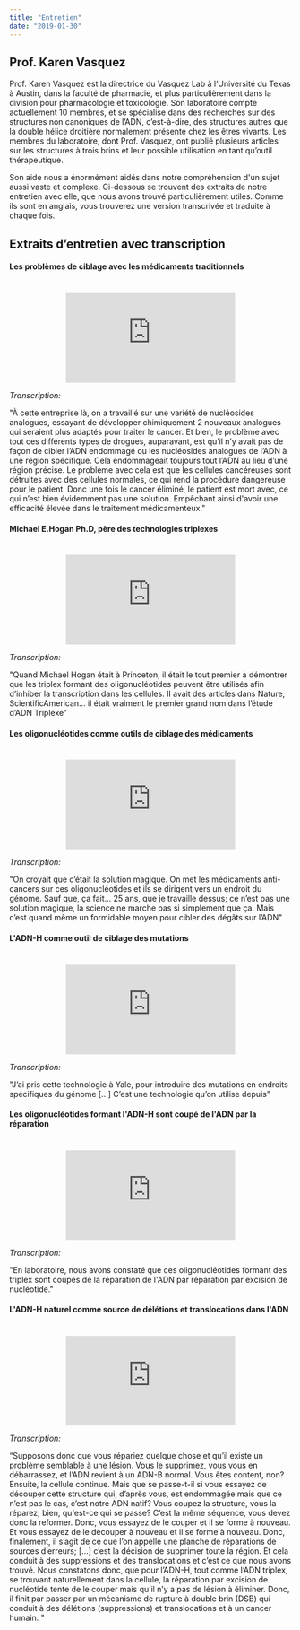 ```yaml
---
title: "Entretien"
date: "2019-01-30"
---
```


## Prof. Karen Vasquez

Prof. Karen Vasquez est la directrice du Vasquez Lab à l’Université du Texas à Austin, dans la faculté de pharmacie, et plus particulièrement dans la division pour pharmacologie et toxicologie. Son laboratoire compte actuellement 10 membres, et se spécialise dans des recherches sur des structures non canoniques de l’ADN, c’est-à-dire, des structures autres que la double hélice droitière normalement présente chez les êtres vivants. Les membres du laboratoire, dont Prof. Vasquez, ont publié plusieurs articles sur les structures à trois brins et leur possible utilisation en tant qu’outil thérapeutique.

Son aide nous a énormément aidés dans notre compréhension d'un sujet aussi vaste et complexe. Ci-dessous se trouvent des extraits de notre entretien avec elle, que nous avons trouvé particulièrement utiles. Comme ils sont en anglais, vous trouverez une version transcrivée et traduite à chaque fois.

## Extraits d’entretien avec transcription

#### Les problèmes de ciblage avec les médicaments traditionnels

<div align="center" style="padding-top:20px;"><iframe width="60%" height="160" src="https://clyp.it/swioveg3/widget" frameborder="0"></iframe></div>

*Transcription:*

"À cette entreprise là, on a travaillé sur une variété de nucléosides analogues, essayant de développer chimiquement 2 nouveaux analogues qui seraient plus adaptés pour traiter le cancer. Et bien, le problème avec tout ces différents types de drogues, auparavant, est qu’il n’y avait pas de façon de cibler l’ADN endommagé ou les nucléosides analogues de l’ADN à une région spécifique. Cela endommageait toujours tout l’ADN au lieu d’une région précise. Le problème avec cela est que les cellules cancéreuses sont détruites avec des cellules normales, ce qui rend la procédure dangereuse pour le patient. Donc une fois le cancer éliminé, le patient est mort avec, ce qui n’est bien évidemment pas une solution. Empêchant ainsi d'avoir une efficacité élevée dans le traitement médicamenteux."

#### Michael E.Hogan Ph.D, père des technologies triplexes

<div align="center" style="padding-top:20px;"><iframe width="60%" height="160" src="https://clyp.it/0dtymz5t/widget" frameborder="0"></iframe></div>

*Transcription:*

"Quand Michael Hogan était à Princeton, il était le tout premier à démontrer que les triplex formant des oligonucléotides peuvent être utilisés afin d’inhiber la transcription dans les cellules. Il avait des articles dans Nature, ScientificAmerican... il était vraiment le premier grand nom dans l’étude d’ADN Triplexe”

#### Les oligonucléotides comme outils de ciblage des médicaments

<div align="center" style="padding-top:20px;"><iframe width="60%" height="160" src="https://clyp.it/llbbroe2/widget" frameborder="0"></iframe></div>

*Transcription:*

"On croyait que c’était la solution magique. On met les médicaments anti-cancers sur ces oligonucléotides et ils se dirigent vers un endroit du génome. Sauf que, ça fait... 25 ans, que je travaille dessus; ce n’est pas une solution magique, la science ne marche pas si simplement que ça. Mais c’est quand même un formidable moyen pour cibler des dégâts sur l’ADN"

#### L'ADN-H comme outil de ciblage des mutations

<div align="center" style="padding-top:20px;"><iframe width="60%" height="160" src="https://clyp.it/ylbqawsk/widget" frameborder="0"></iframe></div>

*Transcription:*

"J’ai pris cette technologie à Yale, pour introduire des mutations en endroits spécifiques du génome [...] C’est une technologie qu’on utilise depuis"

#### Les oligonucléotides formant l'ADN-H sont coupé de l'ADN par la réparation

<div align="center" style="padding-top:20px;"><iframe width="60%" height="160" src="https://clyp.it/dc1j11i2/widget" frameborder="0"></iframe></div>

*Transcription:*

"En laboratoire, nous avons constaté que ces oligonucléotides formant des triplex sont coupés de la réparation de l'ADN par réparation par excision de nucléotide."

#### L'ADN-H naturel comme source de délétions et translocations dans l'ADN

<div align="center" style="padding-top:20px;"><iframe width="60%" height="160" src="https://clyp.it/dyuu1s3j/widget" frameborder="0"></iframe></div>

*Transcription:*

“Supposons donc que vous répariez quelque chose et qu’il existe un problème semblable à une lésion. Vous le supprimez, vous vous en débarrassez, et l’ADN revient à un ADN-B normal. Vous êtes content, non? Ensuite, la cellule continue. Mais que se passe-t-il si vous essayez de découper cette structure qui, d’après vous, est endommagée mais que ce n’est pas le cas, c’est notre ADN natif? Vous coupez la structure, vous la réparez; bien, qu'est-ce qui se passe? C’est la même séquence, vous devez donc la reformer. Donc, vous essayez de le couper et il se forme à nouveau. Et vous essayez de le découper à nouveau et il se forme à nouveau. Donc, finalement, il s’agit de ce que l’on appelle une planche de réparations de sources d’erreurs; [...] c’est la décision de supprimer toute la région. Et cela conduit à des suppressions et des translocations et c’est ce que nous avons trouvé. Nous constatons donc, que pour l’ADN-H, tout comme l’ADN triplex, se trouvant naturellement dans la cellule, la réparation par excision de nucléotide tente de le couper mais qu’il n’y a pas de lésion à éliminer. Donc, il finit par passer par un mécanisme de rupture à double brin (DSB) qui conduit à des délétions (suppressions) et translocations et à un cancer humain. "